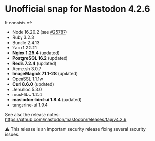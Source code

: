 # Unofficial snap for Mastodon 4.2.6

It consists of:

* Node 16.20.2 (see [#25787](https://github.com/mastodon/mastodon/discussions/25787#discussioncomment-6382898))
* Ruby 3.2.3
* Bundle 2.4.13
* Yarn 1.22.21
* **Nginx 1.25.4** (updated)
* **PostgreSQL 16.2** (updated)
* **Redis 7.2.4** (updated)
* Acme.sh 3.0.7
* **ImageMagick 7.1.1-28** (updated)
* OpenSSL 1.1.1w
* **Curl 8.6.0** (updated)
* Jemalloc 5.3.0
* musl-libc 1.2.4
* **mastodon-bird-ui 1.8.4** (updated)
* tangerine-ui 1.9.4

See also the release notes: https://github.com/mastodon/mastodon/releases/tag/v4.2.6

⚠️ This release is an important security release fixing several security issues.
